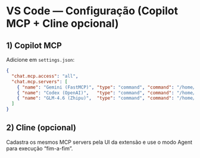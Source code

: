 
# VS Code — Configuração (Copilot MCP + Cline opcional)

## 1) Copilot MCP
Adicione em `settings.json`:
```json
{
  "chat.mcp.access": "all",
  "chat.mcp.servers": [
    { "name": "Gemini (FastMCP)", "type": "command", "command": "/home/andre/.local/bin/gemini-mcp", "args": [] },
    { "name": "Codex (OpenAI)",   "type": "command", "command": "/home/andre/.local/bin/codex-mcp",  "args": [] },
    { "name": "GLM-4.6 (Zhipu)",  "type": "command", "command": "/home/andre/.local/bin/glm46-mcp", "args": [] }
  ]
}
```

## 2) Cline (opcional)
Cadastra os mesmos MCP servers pela UI da extensão e use o modo Agent para execução “fim-a-fim”.
